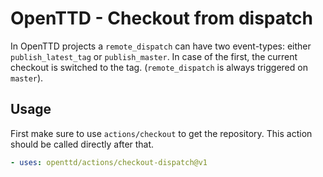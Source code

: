 # OpenTTD - Checkout from dispatch

In OpenTTD projects a `remote_dispatch` can have two event-types: either `publish_latest_tag` or `publish_master`.
In case of the first, the current checkout is switched to the tag.
(`remote_dispatch` is always triggered on `master`).

## Usage

First make sure to use `actions/checkout` to get the repository.
This action should be called directly after that.

```yaml
- uses: openttd/actions/checkout-dispatch@v1
```
